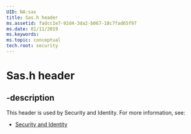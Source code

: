 ```yaml
---
UID: NA:sas
title: Sas.h header
ms.assetid: fadcc1e7-92d4-3da2-b067-18c7fad65f97
ms.date: 01/11/2019
ms.keywords: 
ms.topic: conceptual
tech.root: security
---
```


# Sas.h header


## -description


This header is used by Security and Identity. For more information, see:

- [Security and Identity](../_security/index.md)


